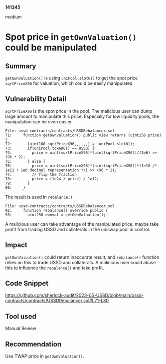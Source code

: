 __141345__

medium

# Spot price in `getOwnValuation()` could be manipulated

## Summary

`getOwnValuation()` is using `uniPool.slot0()` to get the spot price `sqrtPriceX96` for valuation, which could be easily manipulated.

## Vulnerability Detail

`sqrtPriceX96` is the spot price in the pool. The malicious user can dump large amount to manipulate this price. Especially for low liquidity pools, the manipulation can be even easier.
```solidity
File: ussd-contracts/contracts/USSDRebalancer.sol
71:     function getOwnValuation() public view returns (uint256 price) {
72:       (uint160 sqrtPriceX96,,,,,,) =  uniPool.slot0();
73:       if(uniPool.token0() == USSD) {
74:         price = uint(sqrtPriceX96)*(uint(sqrtPriceX96))/(1e6) >> (96 * 2);
75:       } else {
76:         price = uint(sqrtPriceX96)*(uint(sqrtPriceX96))*(1e18 /* 1e12 + 1e6 decimal representation */) >> (96 * 2);
77:         // flip the fraction
78:         price = (1e24 / price) / 1e12;
79:       }
80:     }
```

The result is used in `rebalance()`
```solidity
File: ussd-contracts/contracts/USSDRebalancer.sol
92:     function rebalance() override public {
93:       uint256 ownval = getOwnValuation();
```

A malicious user can take advantage of the manipulated price, maybe take profit from trading USSD and collaterals in the uniswap pool in control.


## Impact

`getOwnValuation()` could return inaccurate result, and `rebalance()` function relies on this to trade USSD and collaterals. A malicious user could abuse this to influence the `rebalance()` and take profit.


## Code Snippet

https://github.com/sherlock-audit/2023-05-USSD/blob/main/ussd-contracts/contracts/USSDRebalancer.sol#L71-L80

## Tool used

Manual Review

## Recommendation

Use TWAP price in `getOwnValuation()`.

